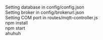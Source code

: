 Setting database in config/config.json<br />
Setting broker in config/brokerurl.json<br />
Setting COM port in routes/mqtt-controller.js<br />
npm install<br />
npm start<br />
ahuhuh
